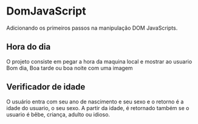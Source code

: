 # DomJavaScript

Adicionando os primeiros passos na manipulação DOM JavaScripts.

<h2> Hora do dia</h2>
<p>O projeto consiste em pegar a hora da maquina local e mostrar ao usuario Bom dia, Boa tarde ou boa noite com uma imagem</p>

<h2>Verificador de idade</h2>
O usuário entra com seu ano de nascimento e seu sexo e o retorno é a idade do usuario, o seu sexo. A partir da idade, é retornado também se o usuario é bêbe, criança, adulto ou idioso.
